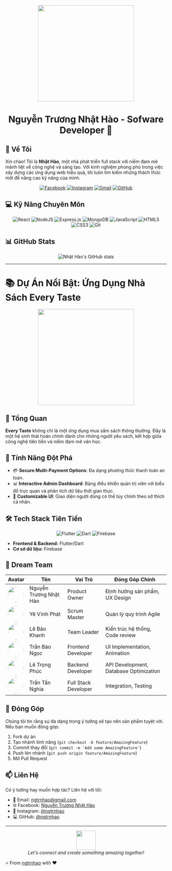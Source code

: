 <div align="center">
  <img src="https://media.giphy.com/media/26tn33aiTi1jkl6H6/giphy.gif" width="300">
  <h1>Nguyễn Trương Nhật Hào - Sofware Developer  🚀</h1>
</div>

## 🌟 Về Tôi

Xin chào! Tôi là **Nhật Hào**, một nhà phát triển full stack với niềm đam mê mãnh liệt về công nghệ và sáng tạo. Với kinh nghiệm phong phú trong việc xây dựng các ứng dụng web hiệu quả, tôi luôn tìm kiếm những thách thức mới để nâng cao kỹ năng của mình.

<div align="center">

[![Facebook](https://img.shields.io/badge/Facebook-%231877F2.svg?style=for-the-badge&logo=Facebook&logoColor=white)](https://facebook.com/Xuhaoo202)
[![Instagram](https://img.shields.io/badge/Instagram-%23E4405F.svg?style=for-the-badge&logo=Instagram&logoColor=white)](https://instagram.com/ngtrnhao)
[![Gmail](https://img.shields.io/badge/Gmail-D14836?style=for-the-badge&logo=gmail&logoColor=white)](mailto:nguyentruongnhathao1922@gmail.com)
[![GitHub](https://img.shields.io/badge/GitHub-%23121011.svg?style=for-the-badge&logo=github&logoColor=white)](https://github.com/ngtrnhao)

</div>

## 💻 Kỹ Năng Chuyên Môn

<div align="center">

![React](https://img.shields.io/badge/react-%2320232a.svg?style=for-the-badge&logo=react&logoColor=%2361DAFB)
![NodeJS](https://img.shields.io/badge/node.js-6DA55F?style=for-the-badge&logo=node.js&logoColor=white)
![Express.js](https://img.shields.io/badge/express.js-%23404d59.svg?style=for-the-badge&logo=express&logoColor=%2361DAFB)
![MongoDB](https://img.shields.io/badge/MongoDB-%234ea94b.svg?style=for-the-badge&logo=mongodb&logoColor=white)
![JavaScript](https://img.shields.io/badge/javascript-%23323330.svg?style=for-the-badge&logo=javascript&logoColor=%23F7DF1E)
![HTML5](https://img.shields.io/badge/html5-%23E34F26.svg?style=for-the-badge&logo=html5&logoColor=white)
![CSS3](https://img.shields.io/badge/css3-%231572B6.svg?style=for-the-badge&logo=css3&logoColor=white)
![Git](https://img.shields.io/badge/git-%23F05033.svg?style=for-the-badge&logo=git&logoColor=white)

</div>

## 📊 GitHub Stats

<div align="center">

![Nhật Hào's GitHub stats](https://github-readme-stats.vercel.app/api?username=ngtrnhao&show_icons=true&theme=radical)

</div>

---

# 📚 Dự Án Nổi Bật: Ứng Dụng Nhà Sách Every Taste

<div align="center">
  <img src="https://media.giphy.com/media/3o7TKSjRrfIPjeiVyM/giphy.gif" width="300">
</div>

## 🌟 Tổng Quan

**Every Taste** không chỉ là một ứng dụng mua sắm sách thông thường. Đây là một hệ sinh thái hoàn chỉnh dành cho những người yêu sách, kết hợp giữa công nghệ tiên tiến và niềm đam mê văn học.

## 🎯 Tính Năng Đột Phá


- 💳 **Secure Multi-Payment Options**: Đa dạng phương thức thanh toán an toàn.
- 📊 **Interactive Admin Dashboard**: Bảng điều khiển quản trị viên với biểu đồ trực quan và phân tích dữ liệu thời gian thực.
- 🌈 **Customizable UI**: Giao diện người dùng có thể tùy chỉnh theo sở thích cá nhân.

## 🛠️ Tech Stack Tiên Tiến

<div align="center">

![Flutter](https://img.shields.io/badge/Flutter-%2302569B.svg?style=for-the-badge&logo=Flutter&logoColor=white)
![Dart](https://img.shields.io/badge/dart-%230175C2.svg?style=for-the-badge&logo=dart&logoColor=white)
![Firebase](https://img.shields.io/badge/firebase-%23039BE5.svg?style=for-the-badge&logo=firebase)

</div>

- **Frontend & Backend:** Flutter/Dart
- **Cơ sở dữ liệu:** Firebase

## 👥 Dream Team

| Avatar | Tên | Vai Trò | Đóng Góp Chính |
|--------|-----|---------|----------------|
| <img src="https://github.com/ngtrnhao.png" width="50" height="50" style="border-radius:50%"> | Nguyễn Trương Nhật Hào | Product Owner | Định hướng sản phẩm, UX Design |
| <img src="https://github.com/vinhphatt.png" width="50" height="50" style="border-radius:50%"> | Yê Vĩnh Phát | Scrum Master | Quản lý quy trình Agile |
| <img src="https://github.com/khanh1113.png" width="50" height="50" style="border-radius:50%"> | Lê Bảo Khanh | Team Leader | Kiến trúc hệ thống, Code review |
| <img src="https://github.com/ngocbt.png" width="50" height="50" style="border-radius:50%"> | Trần Bảo Ngọc | Frontend Developer | UI Implementation, Animation |
| <img src="https://github.com/Phuclene.png" width="50" height="50" style="border-radius:50%"> | Lê Trọng Phúc | Backend Developer | API Development, Database Optimization |
| <img src="https://github.com/enno62.png" width="50" height="50" style="border-radius:50%"> | Trần Tấn Nghĩa | Full Stack Developer | Integration, Testing |

## 🤝 Đóng Góp

Chúng tôi tin rằng sự đa dạng trong ý tưởng sẽ tạo nên sản phẩm tuyệt vời. Nếu bạn muốn đóng góp:

1. Fork dự án
2. Tạo nhánh tính năng (`git checkout -b feature/AmazingFeature`)
3. Commit thay đổi (`git commit -m 'Add some AmazingFeature'`)
4. Push lên nhánh (`git push origin feature/AmazingFeature`)
5. Mở Pull Request

## 📫 Liên Hệ

Có ý tưởng hay muốn hợp tác? Liên hệ với tôi:

- 📧 Email: ngtrnhao@gmail.com
- 🌐 Facebook: [Nguyễn Trương Nhật Hào](https://facebook.com/ngtrnhao)
- 📸 Instagram: [@ngtrnhao](https://instagram.com/ngtrnhao)
- 💻 GitHub: [@ngtrnhao](https://github.com/ngtrnhao)

---

<div align="center">
  <img src="https://media.giphy.com/media/LnQjpWaON8nhr21vNW/giphy.gif" width="60">
  <br>
  <i>Let's connect and create something amazing together!</i>
</div>

⭐️ From [ngtrnhao](https://github.com/ngtrnhao) with ❤️
